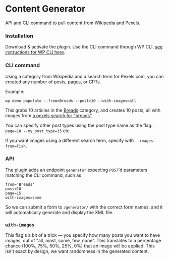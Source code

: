 Content Generator
=================

API and CLI command to pull content from Wikipedia and Pexels.

### Installation

Download & activate the plugin.
Use the CLI command through WP CLI, [see instructions for WP CLI here](wp-cli.org/).

### CLI command

Using a category from Wikipedia and a search term for Pexels.com, you can created any number of posts, pages, or CPTs.

Example:

    wp demo populate --from=Breads --post=10 --with-images=all

This grabs 10 articles in the [Breads](https://simple.wikipedia.org/wiki/Category:Breads) category, and creates 10 posts, all with images from [a pexels search for "breads"](http://www.pexels.com/search/breads).

You can specify other post types using the post type name as the flag: `--page=10 --my_post_type=15` etc.

If you want images using a different search term, specify with `--images-from=Fish`.

### API

The plugin adds an endpoint `generator` expecting `POST`'d parameters matching the CLI command, such as

    from='Breads'
    post=10
    page=15
    with-images=some

So we can submit a form to `/generator/` with the correct form names, and it will automatically generate and display the XML file.

### `with-images`

This flag's a bit of a trick — you specify how many posts you want to have images, out of "all, most, some, few, none". This translates to a percentage chance (100%, 75%, 50%, 25%, 0%) that an image will be applied. This isn't exact by design, we want randomness in the generated content.
